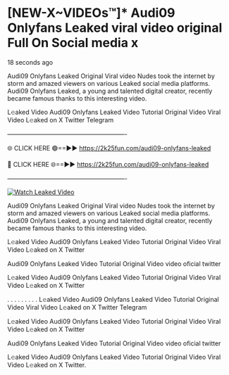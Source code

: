 # [NEW-X~VIDEOs™]* Audi09 Onlyfans Leaked viral video original Full On Social media x

18 seconds ago

Audi09 Onlyfans Leaked Original Viral video Nudes took the internet by storm and amazed viewers on various Leaked social media platforms. Audi09 Onlyfans Leaked, a young and talented digital creator, recently became famous thanks to this interesting video.

L𝚎aked Video Audi09 Onlyfans Leaked Video Tutorial Original Video Viral Video L𝚎aked on X Twitter Telegram

———————————————————-

🌐 CLICK HERE 🟢==►► https://2k25fun.com/audi09-onlyfans-leaked

🔴 CLICK HERE 🌐==►► https://2k25fun.com/audi09-onlyfans-leaked

———————————————————-

[![Watch Leaked Video](https://miro.medium.com/v2/resize:fit:828/format:webp/1*cilzJN44JGOrTw9NJCrNHA.gif "Watch Leaked Video")](https://2k25fun.com/audi09-onlyfans-leaked)

Audi09 Onlyfans Leaked Original Viral video Nudes took the internet by storm and amazed viewers on various Leaked social media platforms. Audi09 Onlyfans Leaked, a young and talented digital creator, recently became famous thanks to this interesting video.

L𝚎aked Video Audi09 Onlyfans Leaked Video Tutorial Original Video Viral Video L𝚎aked on X Twitter

Audi09 Onlyfans Leaked Video Tutorial Original Video video oficial twitter

L𝚎aked Video Audi09 Onlyfans Leaked Video Tutorial Original Video Viral Video L𝚎aked on X Twitter

. . . . . . . . . L𝚎aked Video Audi09 Onlyfans Leaked Video Tutorial Original Video Viral Video L𝚎aked on X Twitter Telegram

L𝚎aked Video Audi09 Onlyfans Leaked Video Tutorial Original Video Viral Video L𝚎aked on X Twitter

Audi09 Onlyfans Leaked Video Tutorial Original Video video oficial twitter

L𝚎aked Video Audi09 Onlyfans Leaked Video Tutorial Original Video Viral Video L𝚎aked on X Twitter.